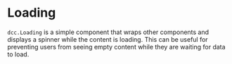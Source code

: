 # Loading

`dcc.Loading` is a simple component that wraps other components and displays a spinner while the content is loading. 
This can be useful for preventing users from seeing empty content while they are waiting for data to load.
